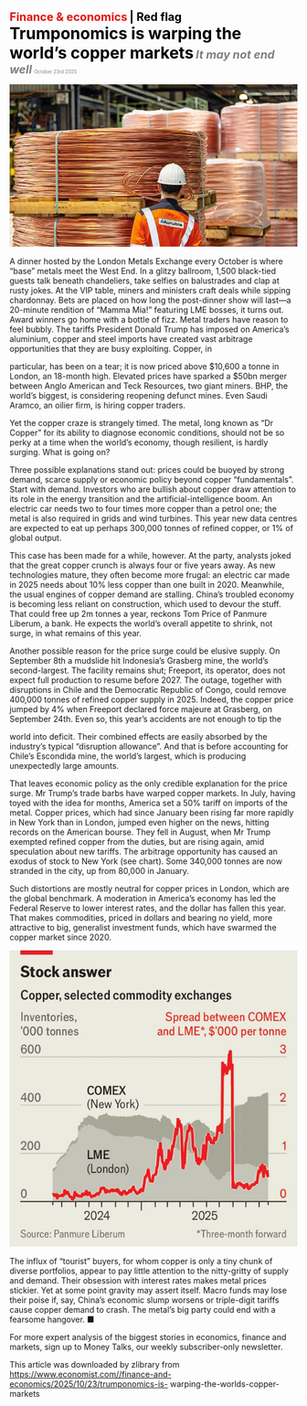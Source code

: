 <span style="color:#E3120B; font-size:14.9pt; font-weight:bold;">Finance & economics</span> <span style="color:#000000; font-size:14.9pt; font-weight:bold;">| Red flag</span>
<span style="color:#000000; font-size:21.0pt; font-weight:bold;">Trumponomics is warping the world’s copper markets</span>
<span style="color:#808080; font-size:14.9pt; font-weight:bold; font-style:italic;">It may not end well</span>
<span style="color:#808080; font-size:6.2pt;">October 23rd 2025</span>

![](../images/057_Trumponomics_is_warping_the_worlds_copper_markets/p0244_img01.jpeg)

A dinner hosted by the London Metals Exchange every October is where “base” metals meet the West End. In a glitzy ballroom, 1,500 black-tied guests talk beneath chandeliers, take selfies on balustrades and clap at rusty jokes. At the VIP table, miners and ministers craft deals while sipping chardonnay. Bets are placed on how long the post-dinner show will last—a 20-minute rendition of “Mamma Mia!” featuring LME bosses, it turns out. Award winners go home with a bottle of fizz. Metal traders have reason to feel bubbly. The tariffs President Donald Trump has imposed on America’s aluminium, copper and steel imports have created vast arbitrage opportunities that they are busy exploiting. Copper, in

particular, has been on a tear; it is now priced above $10,600 a tonne in London, an 18-month high. Elevated prices have sparked a $50bn merger between Anglo American and Teck Resources, two giant miners. BHP, the world’s biggest, is considering reopening defunct mines. Even Saudi Aramco, an oilier firm, is hiring copper traders.

Yet the copper craze is strangely timed. The metal, long known as “Dr Copper” for its ability to diagnose economic conditions, should not be so perky at a time when the world’s economy, though resilient, is hardly surging. What is going on?

Three possible explanations stand out: prices could be buoyed by strong demand, scarce supply or economic policy beyond copper “fundamentals”. Start with demand. Investors who are bullish about copper draw attention to its role in the energy transition and the artificial-intelligence boom. An electric car needs two to four times more copper than a petrol one; the metal is also required in grids and wind turbines. This year new data centres are expected to eat up perhaps 300,000 tonnes of refined copper, or 1% of global output.

This case has been made for a while, however. At the party, analysts joked that the great copper crunch is always four or five years away. As new technologies mature, they often become more frugal: an electric car made in 2025 needs about 10% less copper than one built in 2020. Meanwhile, the usual engines of copper demand are stalling. China’s troubled economy is becoming less reliant on construction, which used to devour the stuff. That could free up 2m tonnes a year, reckons Tom Price of Panmure Liberum, a bank. He expects the world’s overall appetite to shrink, not surge, in what remains of this year.

Another possible reason for the price surge could be elusive supply. On September 8th a mudslide hit Indonesia’s Grasberg mine, the world’s second-largest. The facility remains shut; Freeport, its operator, does not expect full production to resume before 2027. The outage, together with disruptions in Chile and the Democratic Republic of Congo, could remove 400,000 tonnes of refined copper supply in 2025. Indeed, the copper price jumped by 4% when Freeport declared force majeure at Grasberg, on September 24th. Even so, this year’s accidents are not enough to tip the

world into deficit. Their combined effects are easily absorbed by the industry’s typical “disruption allowance”. And that is before accounting for Chile’s Escondida mine, the world’s largest, which is producing unexpectedly large amounts.

That leaves economic policy as the only credible explanation for the price surge. Mr Trump’s trade barbs have warped copper markets. In July, having toyed with the idea for months, America set a 50% tariff on imports of the metal. Copper prices, which had since January been rising far more rapidly in New York than in London, jumped even higher on the news, hitting records on the American bourse. They fell in August, when Mr Trump exempted refined copper from the duties, but are rising again, amid speculation about new tariffs. The arbitrage opportunity has caused an exodus of stock to New York (see chart). Some 340,000 tonnes are now stranded in the city, up from 80,000 in January.

Such distortions are mostly neutral for copper prices in London, which are the global benchmark. A moderation in America’s economy has led the Federal Reserve to lower interest rates, and the dollar has fallen this year. That makes commodities, priced in dollars and bearing no yield, more attractive to big, generalist investment funds, which have swarmed the copper market since 2020.

![](../images/057_Trumponomics_is_warping_the_worlds_copper_markets/p0246_img01.jpeg)

The influx of “tourist” buyers, for whom copper is only a tiny chunk of diverse portfolios, appear to pay little attention to the nitty-gritty of supply and demand. Their obsession with interest rates makes metal prices stickier. Yet at some point gravity may assert itself. Macro funds may lose their poise if, say, China’s economic slump worsens or triple-digit tariffs cause copper demand to crash. The metal’s big party could end with a fearsome hangover. ■

For more expert analysis of the biggest stories in economics, finance and markets, sign up to Money Talks, our weekly subscriber-only newsletter.

This article was downloaded by zlibrary from https://www.economist.com//finance-and-economics/2025/10/23/trumponomics-is- warping-the-worlds-copper-markets